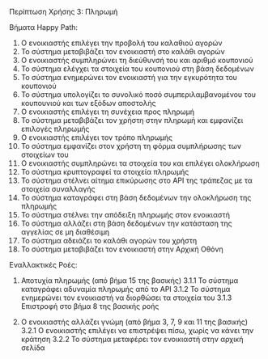 Περίπτωση Χρήσης 3: Πληρωμή

Βήματα Happy Path:
1.  Ο ενοικιαστής επιλέγει την προβολή του καλαθιού αγορών
2.  Το σύστημα μεταβιβάζει τον ενοικιαστή στο καλάθι αγορών
3.  Ο ενοικιαστής συμπληρώνει τη διεύθυνσή του και αριθμό κουπονιού
4.  Το σύστημα ελέγχει τα στοιχεία του κουπονιού στη βάση δεδομένων
5.  Το σύστημα ενημερώνει τον ενοικιαστή για την εγκυρότητα του κουπονιού
6.  Το σύστημα υπολογίζει το συνολικό ποσό συμπεριλαμβανομένου του κουπουνιού και των εξόδων αποστολής
7.  Ο ενοικιαστής επιλέγει τη συνέχεια προς πληρωμή
8.  Το σύστημα μεταβιβάζει τον χρήστη στην πληρωμή και εμφανίζει επιλογές πληρωμής
9.  Ο ενοικιαστής επιλέγει τον τρόπο πληρωμής
10. Το σύστημα εμφανίζει στον χρήστη τη φόρμα συμπλήρωσης των στοιχείων του
11. Ο ενοικιαστής συμπληρώνει τα στοιχεία του και επιλέγει ολοκλήρωση
12. Το σύστημα κρυπτογραφεί τα στοιχεία πληρωμής
13. Το σύστημα στέλνει αίτημα επικύρωσης στο API της τράπεζας με τα στοιχεία συναλλαγής
14. Το σύστημα καταγράφει στη βάση δεδομένων την ολοκλήρωση της πληρωμής
15. Το σύστημα στέλνει την απόδειξη πληρωμής στον ενοικιαστή
16. Το σύστημα αλλάζει στη βάση δεδομένων την κατάσταση της αγγελίας σε μη διαθέσιμη
17. Το σύστημα αδειάζει το καλάθι αγορών του χρήστη
18. Το σύστημα μεταβιβάζει τον ενοικιαστή στην Αρχική Οθόνη

Εναλλακτικές Ροές:
1. Αποτυχία πληρωμής (από βήμα 15 της βασικής)
3.1.1 Το σύστημα καταγράφει αδυναμία πληρωμής από το API 
3.1.2 Το σύστημα ενημερώνει τον ενοικιαστή να διορθώσει τα στοιχεία του 
3.1.3 Επιστροφή στο βήμα 8 της βασικής ροής

2. Ο ενοικιαστής αλλάζει γνώμη (από βήμα 3, 7, 9 και 11 της βασικής)
3.2.1 Ο ενοικιαστής επιλέγει να επιστρέψει πίσω, χωρίς να κάνει την κράτηση
3.2.2 Το σύστημα μεταφέρει τον ενοικιαστή στην αρχική σελίδα
